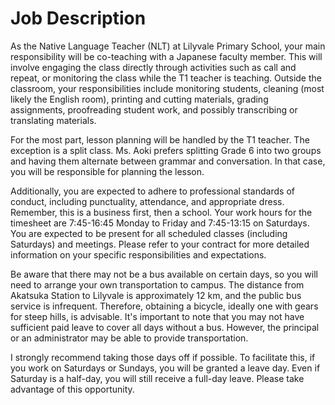 # Job Description
As the Native Language Teacher (NLT) at Lilyvale Primary School, your main responsibility will be co-teaching with a Japanese faculty member. This will involve engaging the class directly through activities such as call and repeat, or monitoring the class while the T1 teacher is teaching. Outside the classroom, your responsibilities include monitoring students, cleaning (most likely the English room), printing and cutting materials, grading assignments, proofreading student work, and possibly transcribing or translating materials.

For the most part, lesson planning will be handled by the T1 teacher. The exception is a split class. Ms. Aoki prefers splitting Grade 6 into two groups and having them alternate between grammar and conversation. In that case, you will be responsible for planning the lesson.

Additionally, you are expected to adhere to professional standards of conduct, including punctuality, attendance, and appropriate dress. Remember, this is a business first, then a school. Your work hours for the timesheet are 7:45-16:45 Monday to Friday and 7:45-13:15 on Saturdays. You are expected to be present for all scheduled classes (including Saturdays) and meetings. Please refer to your contract for more detailed information on your specific responsibilities and expectations.

Be aware that there may not be a bus available on certain days, so you will need to arrange your own transportation to campus. The distance from Akatsuka Station to Lilyvale is approximately 12 km, and the public bus service is infrequent. Therefore, obtaining a bicycle, ideally one with gears for steep hills, is advisable. It's important to note that you may not have sufficient paid leave to cover all days without a bus. However, the principal or an administrator may be able to provide transportation.

I strongly recommend taking those days off if possible. To facilitate this, if you work on Saturdays or Sundays, you will be granted a leave day. Even if Saturday is a half-day, you will still receive a full-day leave. Please take advantage of this opportunity.